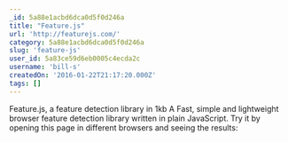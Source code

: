 ```yaml
---
_id: 5a88e1acbd6dca0d5f0d246a
title: "Feature.js"
url: 'http://featurejs.com/'
category: 5a88e1acbd6dca0d5f0d246a
slug: 'feature-js'
user_id: 5a83ce59d6eb0005c4ecda2c
username: 'bill-s'
createdOn: '2016-01-22T21:17:20.000Z'
tags: []
---
```


Feature.js, a feature detection library in 1kb
A Fast, simple and lightweight browser feature detection library written in plain JavaScript. Try it by opening this page in different browsers and seeing the results:
